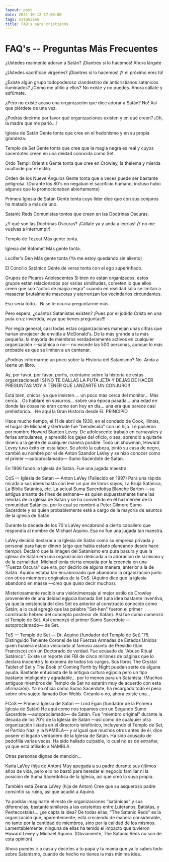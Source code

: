 ```yaml
---
layout: post
date: 2021-10-12 17:00:00
tags: satanismo
title: FAQ's para cristianos
---
```


# FAQ's -- Preguntas Más Frecuentes

¿Ustedes realmente adoran a Satán?
¡Diantres si lo hacemos! Ahora lárgate

¿Ustedes sacrifican vírgenes?
¡Diantres si lo hacemos! ¡Y el próximo eres tú!

¿Existe algún grupo todopoderoso clandestino de anticristianos satánicos iluminados? ¿Cómo me afilio a ellos?
No existe y no puedes. Ahora cállate y esfúmate.

¿Pero no existe acaso una organización que dice adorar a Satán?
No! Así que piérdete de una vez.

¿Podrás decirme por favor qué organizaciones existen y en qué creen?
¡Oh, la madre que me parió...!

Iglesia de Satán Gente tonta que cree en el hedonismo y en su propia grandeza.

Templo de Set Gente tonta que cree que la magia negra es real y cuyos sacerdotes creen en una deidad conocida como Set.

Ordo Templi Orientis Gente tonta que cree en Crowley, la thelema y mierda ocultoide por el estilo.

Orden de los Nueve Ángulos Gente tonta que a veces puede ser bastante peligrosa. (Durante los 80's no negaban el sacrificio humano, incluso hubo algunos que lo promocionaban abiertamente)

Primera Iglesia de Satán Gente tonta cuyo líder dice que con sus conjuros ha matado a más de uno.

Satanic Reds Comunistas tontos que creen en las Doctrinas Oscuras.

¿Y qué son las Doctrinas Oscuras?
¡Cállate ya y anda a leerlas! ¡Y no me vuelvas a interrumpir!

Templo de Tezcat Más gente tonta.

Iglesia del Bafomet Más gente tonta.

Lucifer's Den Más gente tonta (Ya me estoy quedando sin aliento)

El Concilio Satánico Gente de veras tonta con el ego superinflado.

Grupos de Pícaros Adolescentes Si bien no están organizados, estos grupos están relacionados por varias similitudes, cometen lo que ellos creen que son "actos de magia negra" cuando en realidad sólo se limitan a masacrar brutalmente mascotas y aterrorizan los vecindarios circundantes.

Eso sería todo... Ni se te ocurra preguntarme más.

Pero espera, ¿cuántos Satanistas existen?
¡Pues por el jodido Cristo en una puta cruz invertida, vaya que tienes preguntas!!!

Por regla general, casi todas estas organizaciones manejan unas cifras que harían enrojecer de envidia a McDonald's. De la más grande a la más pequeña, la mayoría de miembros verdaderamente activos en cualquier organización —satánica o no— no excede las 500 personas, aunque lo más probable es que se limiten a un centenar.

¿Podrías informarme un poco sobre la Historia del Satanismo?
No. Anda a leerte un libro.

Ay, por favor, por favor, porfis, cuéntame sobre la historia de estas organizaciones!!!
SI NO TE CALLAS LA PUTA JETA Y DEJAS DE HACER PREGUNTAS VOY A TENER QUE LANZARTE UN CONJURO!!

Está bien, chicos, ya que insisten.... un poco más cerca del monitor... Más cerca... Os hablaré en susurros... sobre una época pasada... una edad en donde las cosas no eran como son hoy en día... una era que parece casi prehistórica... He aquí la Gran Historia desde EL PRINCIPIO

Hace mucho tiempo, el 11 de abril de 1930, en el condado de Cook, Illinois, el hogar de Michael y Gertrude fue "bendecido" con un hijo. Le pusieron por nombre Howard Stanton Levey. De adolescente trabajó en carnavales y ferias ambulantes, y aprendió los gajes del oficio, o sea, aprendió a quitarle dinero a la gente de cualquier manera posible. Todo un showman, Howard Levey tuvo éxito en esta labor. Se afeitó la cabeza, pintó su casa de negro, cambió su nombre por el de Anton Szandor LaVey y se hizo conocer como el primer —autoproclamado— Sumo Sacerdote de Satán.

En 1966 fundó la Iglesia de Satán. Fue una jugada maestra.

CoS — Iglesia de Satán — Anton LaVey (Fallecido en 1997)
Para una rápida mirada a sus idees basta con leer un par de libros suyos, La Bruja Satánica, La Biblia Satánica, etc. La actual Suma Sacerdotisa Blanche Barton —su antigua amante de fines de semana— es quien supuestamente tiene las riendas de la iglesia de Satán y se ha convertido en el hazmerreír de la comunidad Satánica, por lo cual se nombró a Peter Gilmore Sumo Sacerdote y es quien probablemente esté a cargo de la mayoría de asuntos de la iglesia de Satán.

Durante la década de los 70's LaVey encabronó a cierto caballero que respondía al nombre de Michael Aquino. Esa no fue una jugada tan maestra.

LaVey decidió declarar a la Iglesia de Satán como su empresa privada y personal para hacer dinero (algo que había estado planeando desde hace tiempo). Declaró que la imagen del Satanismo era pura basura y que la iglesia de Satán era una organización dedicada a la adoración de sí mismo y de la carnalidad. Michael tenía cierta empatía por la creencia en una "Fuerza Oscura" que era, por decirlo de alguna manera, anterior a la de Satán. Aquino estaba tan encabronado que abandonó la organización junto con otros miembros originales de la CoS. (Aquino dice que la iglesia abandonó en masse —creo que quiso decir muchos).

Misteriosamente recibió una visión/mensaje al mejor estilo de Crowley proveniente de una deidad egipcia llamada Set (una idea bastante inventiva, ya que la existencia del dios Set es anterior al constructo conocido como Satán; a lo cual agregó que las palabra "Set-hen" fueron el primer constructo hebreo del concepto posterior de Satán). Así fue como comenzó el Templo de Set. Así comenzó el primer Sumo Sacerdote —autoproclamado— de Set.

ToS — Templo de Set — Dr. Aquino (fundador del Templo de Set) '75.
Distinguido Teniente Coronel de las Fuerzas Armadas de Estados Unidos quien hubiera estado vinculado al famoso asunto de Presidio (San Francisco) con un Doctorado de verdad. Fue acusado de "Abuso Ritual Satánico". Existe un reporte del FBI de cinco millones de páginas que lo declara inocente y lo exonera de todos los cargos. Sus libros The Crystal Tablet of Set y The Book of Coming Forth by Night pueden serte de alguna ayuda. Bastante entusiasta de la antigua cultura egipcia pero un tipo bastante inteligente y agradable... por lo menos para un Satanista. (Muchos antiguos miembros del Templo de Set no estarán muy de acuerdo con esta afirmación). Ya no oficia como Sumo Sacerdote, ha recargado todo el peso sobre otro sujeto llamado Don Webb. Créanlo o no, ahora existe una...

FCoS — Primera Iglesia de Satán — Lord Egan (fundador de la Primera Iglesia de Satán) He aquí como nos topamos con un Segundo Sumo Sacerdote —autoproclamado— de Satán. Fue "miembro original" durante la década de los 70's de la Iglesia de Satán —así como de cualquier otra organización listada en el directorio telefónico, incluyendo el Templo de Set, el Partido Nazi y la NAMBLA— y al igual que muchos otros antes de él, dice poseer el legado verdadero de la Iglesia de Satán. Ha sido acusado de pedofilia varias veces. Ha sido hallado culpable, lo cual no es de extrañar, ya que está afiliado a NAMBLA.

Otras personas dignas de mención...

Karla LaVey (hija de Anton) Muy apegada a su padre durante sus últimos años de vida, pero ello no bastó para heredar el negocio familiar ni la posición de Suma Sacerdotisa de la Iglesia, así que creó la suya propia.

También está Zeena LaVey (hija de Anton) Cree que su asqueroso padre consintió su ruina, así que acudió a Aquino.

Ya podrás imaginarte el resto de organizaciones "satánicas" y sus diferencias, bastante similares a las existentes entre Luteranos, Batistas, y Pentecostales... ¿se capta la idea? De todas ellas, "The Satanic Reds" es la organización que, aparentemente, está creciendo de manera considerable, no tanto por la cantidad de miembros, sino por la calidad de los mismos. Lamentablemente, ninguna de ellas ha tenido el impacto que tuvieron Howard Levey y Michael Aquino. (Obviamente, The Satanic Reds no son de esta opinión).

Ahora puedes ir a casa y decirles a tu papá y tu mamá que ya lo sabes todo sobre Satanismo, cuando de hecho no tienes la más mínima idea.